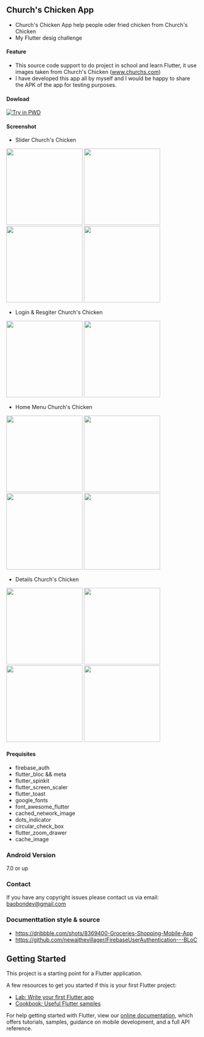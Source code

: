 ## Church's Chicken App
* Church's Chicken App help people oder fried chicken from Church's Chicken
* My Flutter desig challenge 
#### Feature
* This source code support to do project in school and learn Flutter, it use images taken from Church's Chicken (www.churchs.com)
* I have developed this app all by myself and I would be happy to share the APK of the app for testing purposes.
#### Dowload
[![Try in PWD](https://i.pinimg.com/originals/01/d9/53/01d95329a419f52751f875daf9d0f1aa.png)](https://drive.google.com/open?id=1BWEaOilSd8OrOOeZM_4cBjCsVK4jK_zs)
#### Screenshot

 - Slider Church's Chicken
 
<img src="https://raw.githubusercontent.com/baobon/Church-s-Chicken-Oder-App/master/screenshot/screenshot1.png" width="200"/> <img src="https://raw.githubusercontent.com/baobon/Church-s-Chicken-Oder-App/master/screenshot/screenshot2.png" width="200"/> <img src="https://raw.githubusercontent.com/baobon/Church-s-Chicken-Oder-App/master/screenshot/screenshot3.png" width="200"/> <img src="https://raw.githubusercontent.com/baobon/Church-s-Chicken-Oder-App/master/screenshot/screenshot4.png" width="200"/>

 - Login & Resgiter Church's Chicken

<img src="https://raw.githubusercontent.com/baobon/Church-s-Chicken-Oder-App/master/screenshot/screenshot5.png" width="200"/> <img src="https://raw.githubusercontent.com/baobon/Church-s-Chicken-Oder-App/master/screenshot/screenshot6.png" width="200"/> 

- Home Menu Church's Chicken

<img src="https://raw.githubusercontent.com/baobon/Church-s-Chicken-Oder-App/master/screenshot/screenshot7.png" width="200"/> <img src="https://raw.githubusercontent.com/baobon/Church-s-Chicken-Oder-App/master/screenshot/screenshot8.png" width="200"/> <img src="https://raw.githubusercontent.com/baobon/Church-s-Chicken-Oder-App/master/screenshot/screenshot9.png" width="200"/> <img src="https://raw.githubusercontent.com/baobon/Church-s-Chicken-Oder-App/master/screenshot/screenshot10.png" width="200"/>

- Details Church's Chicken

<img src="https://raw.githubusercontent.com/baobon/Church-s-Chicken-Oder-App/master/screenshot/screenshot11.jpg" width="200"/> <img src="https://raw.githubusercontent.com/baobon/Church-s-Chicken-Oder-App/master/screenshot/screenshot12.jpg" width="200"/> <img src="https://raw.githubusercontent.com/baobon/Church-s-Chicken-Oder-App/master/screenshot/screenshot13.jpg" width="200"/> <img src="https://raw.githubusercontent.com/baobon/Church-s-Chicken-Oder-App/master/screenshot/screenshot14.jpg" width="200"/>

#### Prequisites

- firebase_auth
- flutter_bloc && meta
- flutter_spinkit
- flutter_screen_scaler
- flutter_toast
- google_fonts
- font_awesome_flutter
- cached_network_image
- dots_indicator
- circular_check_box
- flutter_zoom_drawer
- cache_image

### Android Version
7.0 or up

### Contact

If you have any copyright issues please contact us via email: baobondev@gmail.com

### Documenttation style & source
- https://dribbble.com/shots/8369400-Groceries-Shopping-Mobile-App
- https://github.com/newajthevillager/FirebaseUserAuthentication---BLoC

## Getting Started

This project is a starting point for a Flutter application.

A few resources to get you started if this is your first Flutter project:

- [Lab: Write your first Flutter app](https://flutter.dev/docs/get-started/codelab)
- [Cookbook: Useful Flutter samples](https://flutter.dev/docs/cookbook)

For help getting started with Flutter, view our
[online documentation](https://flutter.dev/docs), which offers tutorials,
samples, guidance on mobile development, and a full API reference.
